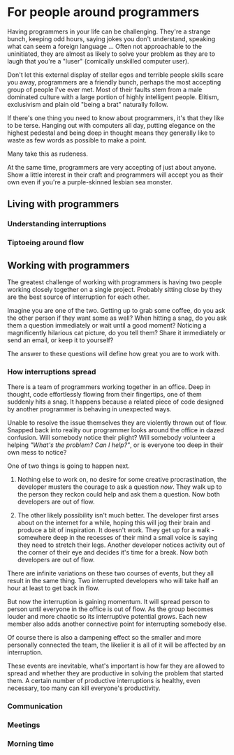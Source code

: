 # For people around programmers

Having programmers in your life can be challenging. They're a strange bunch, keeping odd hours, saying jokes you don't understand, speaking what can seem a foreign language … Often not approachable to the uninitiated, they are almost as likely to solve your problem as they are to laugh that you're a "luser" (comically unskilled computer user).

Don't let this external display of stellar egos and terrible people skills scare you away, programmers are a friendly bunch, perhaps the most accepting group of people I've ever met. Most of their faults stem from a male dominated culture with a large portion of highly intelligent people. Elitism, exclusivism and plain old "being a brat" naturally follow.

If there's one thing you need to know about programmers, it's that they like to be terse. Hanging out with computers all day, putting elegance on the highest pedestal and being deep in thought means they generally like to waste as few words as possible to make a point.

Many take this as rudeness.

At the same time, programmers are very accepting of just about anyone. Show a little interest in their craft and programmers will accept you as their own even if you're a purple-skinned lesbian sea monster.

## Living with programmers


### Understanding interruptions

### Tiptoeing around flow


## Working with programmers

The greatest challenge of working with programmers is having two people working closely together on a single project. Probably sitting close by they are the best source of interruption for each other.

Imagine you are one of the two. Getting up to grab some coffee, do you ask the other person if they want some as well? When hitting a snag, do you ask them a question immediately or wait until a good moment? Noticing a magnificently hilarious cat picture, do you tell them? Share it immediately or send an email, or keep it to yourself?

The answer to these questions will define how great you are to work with.

### How interruptions spread 

There is a team of programmers working together in an office. Deep in thought, code effortlessly flowing from their fingertips, one of them suddenly hits a snag. It happens because a related piece of code designed by another programmer is behaving in unexpected ways. 

Unable to resolve the issue themselves they are violently thrown out of flow. Snapped back into reality our programmer looks around the office in dazed confusion. Will somebody notice their plight? Will somebody volunteer a helping _"What's the problem? Can I help?"_, or is everyone too deep in their own mess to notice?

One of two things is going to happen next.

1. Nothing else to work on, no desire for some creative procrastination, the developer musters the courage to ask a question _now_. They walk up to the person they reckon could help and ask them a question. Now both developers are out of flow.

2. The other likely possibility isn't much better. The developer first arses about on the internet for a while, hoping this will jog their brain and produce a bit of inspiration. It doesn't work. They get up for a walk - somewhere deep in the recesses of their mind a small voice is saying they need to stretch their legs. Another developer notices activity out of the corner of their eye and decides it's time for a break. Now both developers are out of flow.

There are infinite variations on these two courses of events, but they all result in the same thing. Two interrupted developers who will take half an hour at least to get back in flow.

But now the interruption is gaining momentum. It will spread person to person until everyone in the office is out of flow. As the group becomes louder and more chaotic so its interruptive potential grows. Each new member also adds another connective point for interrupting somebody else.

Of course there is also a dampening effect so the smaller and more personally connected the team, the likelier it is all of it will be affected by an interruption.

These events are inevitable, what's important is how far they are allowed to spread and whether they are productive in solving the problem that started them. A certain number of productive interruptions is healthy, even necessary, too many can kill everyone's productivity.

### Communication

### Meetings

### Morning time
